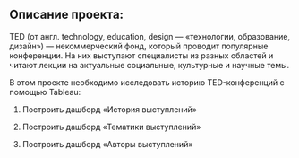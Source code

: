 <h2>Описание проекта:</h2>

TED (от англ. technology, education, design — «технологии, образование, дизайн») — некоммерческий фонд,
который проводит популярные конференции.
На них выступают специалисты из разных областей и читают лекции на актуальные социальные, культурные и научные темы. 

В этом проекте необходимо исследовать историю TED-конференций с помощью Tableau:

1) Построить дашборд «История выступлений»

2) Построить дашборд «Тематики выступлений»

3) Построить дашборд «Авторы выступлений» 
